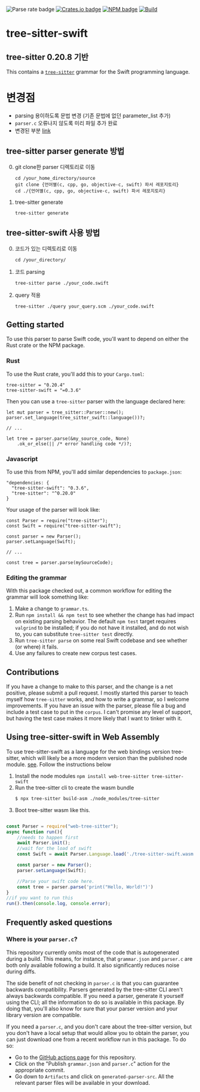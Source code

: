 ![Parse rate badge](https://byob.yarr.is/alex-pinkus/tree-sitter-swift/parse_rate)
[![Crates.io badge](https://byob.yarr.is/alex-pinkus/tree-sitter-swift/crates_io_version)](https://crates.io/crates/tree-sitter-swift)
[![NPM badge](https://byob.yarr.is/alex-pinkus/tree-sitter-swift/npm_version)](https://www.npmjs.com/package/tree-sitter-swift)
[![Build](https://github.com/alex-pinkus/tree-sitter-swift/actions/workflows/top-repos.yml/badge.svg)](https://github.com/alex-pinkus/tree-sitter-swift/actions/workflows/top-repos.yml)

# tree-sitter-swift
## tree-sitter 0.20.8 기반
This contains a [`tree-sitter`](https://tree-sitter.github.io/tree-sitter) grammar for the Swift programming language.

# 변경점
* parsing 용이하도록 문법 변경 (기존 문법에 없던 parameter_list 추가)
* `parser.c` 오류나지 않도록 미리 파일 추가 완료
* 변경된 부분 [link](https://github.com/alex-pinkus/tree-sitter-swift/compare/main...syrose01:tree-sitter-swift:main)

## tree-sitter parser generate 방법
0. git clone한 parser 디렉토리로 이동
   ```
   cd /your_home_directory/source
   git clone {언어별(c, cpp, go, objective-c, swift) 파서 레포지토리}
   cd ./{언어별(c, cpp, go, objective-c, swift) 파서 레포지토리}
   ```
1. tree-sitter generate
   ```
   tree-sitter generate
   ```

## tree-sitter-swift 사용 방법
0. 코드가 있는 디렉토리로 이동
   ```
   cd /your_directory/
   ```
1. 코드 parsing
   ```
   tree-sitter parse ./your_code.swift
   ```
2. query 적용
   ```
   tree-sitter ./query your_query.scm ./your_code.swift
   ```
   
## Getting started

To use this parser to parse Swift code, you'll want to depend on either the Rust crate or the NPM package.

### Rust
To use the Rust crate, you'll add this to your `Cargo.toml`:
```
tree-sitter = "0.20.4"
tree-sitter-swift = "=0.3.6"
```

Then you can use a `tree-sitter` parser with the language declared here:

```
let mut parser = tree_sitter::Parser::new();
parser.set_language(tree_sitter_swift::language())?;

// ...

let tree = parser.parse(&my_source_code, None)
    .ok_or_else(|| /* error handling code */)?;
```

### Javascript

To use this from NPM, you'll add similar dependencies to `package.json`:
```
"dependencies: {
  "tree-sitter-swift": "0.3.6",
  "tree-sitter": "^0.20.0"
}
```

Your usage of the parser will look like:
```
const Parser = require("tree-sitter");
const Swift = require("tree-sitter-swift");

const parser = new Parser();
parser.setLanguage(Swift);

// ...

const tree = parser.parse(mySourceCode);
```

### Editing the grammar

With this package checked out, a common workflow for editing the grammar will look something like:

1. Make a change to `grammar.ts`.
2. Run `npm install && npm test` to see whether the change has had impact on existing parsing behavior. The default
`npm test` target requires `valgrind` to be installed; if you do not have it installed, and do not wish to, you can
substitute `tree-sitter test` directly.
3. Run `tree-sitter parse` on some real Swift codebase and see whether (or where) it fails.
4. Use any failures to create new corpus test cases.

## Contributions

If you have a change to make to this parser, and the change is a net positive, please submit a pull request. I mostly
started this parser to teach myself how `tree-sitter` works, and how to write a grammar, so I welcome improvements. If
you have an issue with the parser, please file a bug and include a test case to put in the `corpus`. I can't promise any
level of support, but having the test case makes it more likely that I want to tinker with it.

## Using tree-sitter-swift in Web Assembly 
To use tree-sitter-swift as a language for the web bindings version  tree-sitter, which will likely be a more modern version than the published node
module. [see](https://github.com/tree-sitter/tree-sitter/blob/master/lib/binding_web/README.md). Follow the instructions below

1. Install the node modules `npm install web-tree-sitter tree-sitter-swift`
2. Run the tree-sitter cli to create the wasm bundle
    ```sh
    $ npx tree-sitter build-asm ./node_modules/tree-sitter 
    ```
3. Boot tree-sitter wasm like this.

```js

const Parser = require("web-tree-sitter");
async function run(){
    //needs to happen first 
    await Parser.init();
    //wait for the load of swift
    const Swift = await Parser.Language.load('./tree-sitter-swift.wasm');

    const parser = new Parser();
    parser.setLanguage(Swift);

    //Parse your swift code here.
    const tree = parser.parse('print("Hello, World!")')
}
//if you want to run this
run().then(console.log, console.error);


```

## Frequently asked questions

### Where is your `parser.c`?

This repository currently omits most of the code that is autogenerated during a build. This means, for instance, that
`grammar.json` and `parser.c` are both only available following a build. It also significantly reduces noise during
diffs.

The side benefit of not checking in `parser.c` is that you can guarantee backwards compatibility. Parsers generated by
the tree-sitter CLI aren't always backwards compatible. If you need a parser, generate it yourself using the CLI; all
the information to do so is available in this package. By doing that, you'll also know for sure that your parser version
and your library version are compatible.

If you need a `parser.c`, and you don't care about the tree-sitter version, but you don't have a local setup that would
allow you to obtain the parser, you can just download one from a recent workflow run in this package. To do so:
* Go to the [GitHub actions page](https://github.com/alex-pinkus/tree-sitter-swift/actions) for this
  repository.
* Click on the "Publish `grammar.json` and `parser.c`" action for the appropriate commit.
* Go down to `Artifacts` and click on `generated-parser-src`. All the relevant parser files will be available in your
  download.
